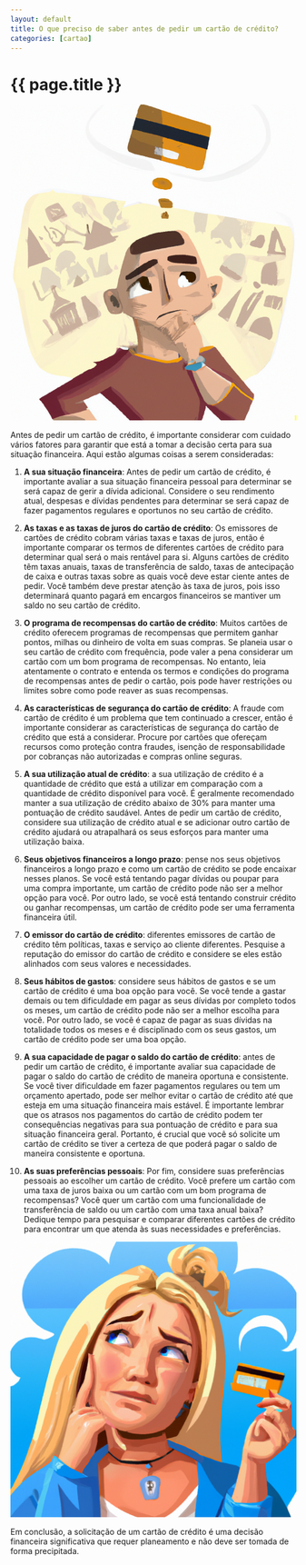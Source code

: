 ```yaml
---
layout: default
title: O que preciso de saber antes de pedir um cartão de crédito?
categories: [cartao]
---
```


# {{ page.title }}

![O que preciso de saber antes de pedir um cartão de crédito?](/assets/pensar-em-pedir-credito-1.png)

Antes de pedir um cartão de crédito, é importante considerar com cuidado vários fatores para garantir que está a tomar a decisão certa para sua situação financeira. Aqui estão algumas coisas a serem consideradas:

1. **A sua situação financeira**: Antes de pedir um cartão de crédito, é importante avaliar a sua situação financeira pessoal para determinar se será capaz de gerir a dívida adicional. Considere o seu rendimento atual, despesas e dívidas pendentes para determinar se será capaz de fazer pagamentos regulares e oportunos no seu cartão de crédito.

2. **As taxas e as taxas de juros do cartão de crédito**: Os emissores de cartões de crédito cobram várias taxas e taxas de juros, então é importante comparar os termos de diferentes cartões de crédito para determinar qual será o mais rentável para si. Alguns cartões de crédito têm taxas anuais, taxas de transferência de saldo, taxas de antecipação de caixa e outras taxas sobre as quais você deve estar ciente antes de pedir. Você também deve prestar atenção às taxa de juros, pois isso determinará quanto pagará em encargos financeiros se mantiver um saldo no seu cartão de crédito.

3. **O programa de recompensas do cartão de crédito**: Muitos cartões de crédito oferecem programas de recompensas que permitem ganhar pontos, milhas ou dinheiro de volta em suas compras. Se planeia usar o seu cartão de crédito com frequência, pode valer a pena considerar um cartão com um bom programa de recompensas. No entanto, leia atentamente o contrato e entenda os termos e condições do programa de recompensas antes de pedir o cartão, pois pode haver restrições ou limites sobre como pode reaver as suas recompensas.

4. **As características de segurança do cartão de crédito**: A fraude com cartão de crédito é um problema que tem continuado a crescer, então é importante considerar as características de segurança do cartão de crédito que está a considerar. Procure por cartões que ofereçam recursos como proteção contra fraudes, isenção de responsabilidade por cobranças não autorizadas e compras online seguras.

5. **A sua utilização atual de crédito**: a sua utilização de crédito é a quantidade de crédito que está a utilizar em comparação com a quantidade de crédito disponível para você. É geralmente recomendado manter a sua utilização de crédito abaixo de 30% para manter uma pontuação de crédito saudável. Antes de pedir um cartão de crédito, considere sua utilização de crédito atual e se adicionar outro cartão de crédito ajudará ou atrapalhará os seus esforços para manter uma utilização baixa.

6. **Seus objetivos financeiros a longo prazo**: pense nos seus objetivos financeiros a longo prazo e como um cartão de crédito se pode encaixar nesses planos. Se você está tentando pagar dívidas ou poupar para uma compra importante, um cartão de crédito pode não ser a melhor opção para você. Por outro lado, se você está tentando construir crédito ou ganhar recompensas, um cartão de crédito pode ser uma ferramenta financeira útil.

7. **O emissor do cartão de crédito**: diferentes emissores de cartão de crédito têm políticas, taxas e serviço ao cliente diferentes. Pesquise a reputação do emissor do cartão de crédito e considere se eles estão alinhados com seus valores e necessidades.

8. **Seus hábitos de gastos**: considere seus hábitos de gastos e se um cartão de crédito é uma boa opção para você. Se você tende a gastar demais ou tem dificuldade em pagar as seus dívidas por completo todos os meses, um cartão de crédito pode não ser a melhor escolha para você. Por outro lado, se você é capaz de pagar as suas dívidas na totalidade todos os meses e é disciplinado com os seus gastos, um cartão de crédito pode ser uma boa opção.

9. **A sua capacidade de pagar o saldo do cartão de crédito**: antes de pedir um cartão de crédito, é importante avaliar sua capacidade de pagar o saldo do cartão de crédito de maneira oportuna e consistente. Se você tiver dificuldade em fazer pagamentos regulares ou tem um orçamento apertado, pode ser melhor evitar o cartão de crédito até que esteja em uma situação financeira mais estável. É importante lembrar que os atrasos nos pagamentos do cartão de crédito podem ter consequências negativas para sua pontuação de crédito e para sua situação financeira geral. Portanto, é crucial que você só solicite um cartão de crédito se tiver a certeza de que poderá pagar o saldo de maneira consistente e oportuna.

10. **As suas preferências pessoais**: Por fim, considere suas preferências pessoais ao escolher um cartão de crédito. Você prefere um cartão com uma taxa de juros baixa ou um cartão com um bom programa de recompensas? Você quer um cartão com uma funcionalidade de transferência de saldo ou um cartão com uma taxa anual baixa? Dedique tempo para pesquisar e comparar diferentes cartões de crédito para encontrar um que atenda às suas necessidades e preferências.

![O que preciso de saber antes de pedir um cartão de crédito?](/assets/devo-pedir-cartao-de-credito-ou-nao.png)

Em conclusão, a solicitação de um cartão de crédito é uma decisão financeira significativa que requer planeamento e não deve ser tomada de forma precipitada.
